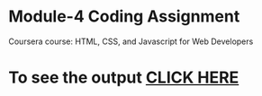 # Module-4 Coding Assignment

Coursera course: HTML, CSS, and Javascript for Web Developers

# To see the output [CLICK HERE](https://dneeharika.github.io/Coursera-HTML-CSS-and-JavaScript-for-Web-Developers/Assignments/module-5/index.html)
